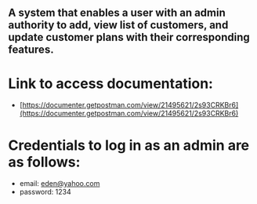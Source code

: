 ## A system that enables a user with an admin authority to add, view list of customers, and update customer plans with their corresponding features.

# Link to access documentation:

- [https://documenter.getpostman.com/view/21495621/2s93CRKBr6](https://documenter.getpostman.com/view/21495621/2s93CRKBr6)

# Credentials to log in as an admin are as follows:

- email: [eden@yahoo.com](mailto:eden@yahoo.com)
- password: 1234
